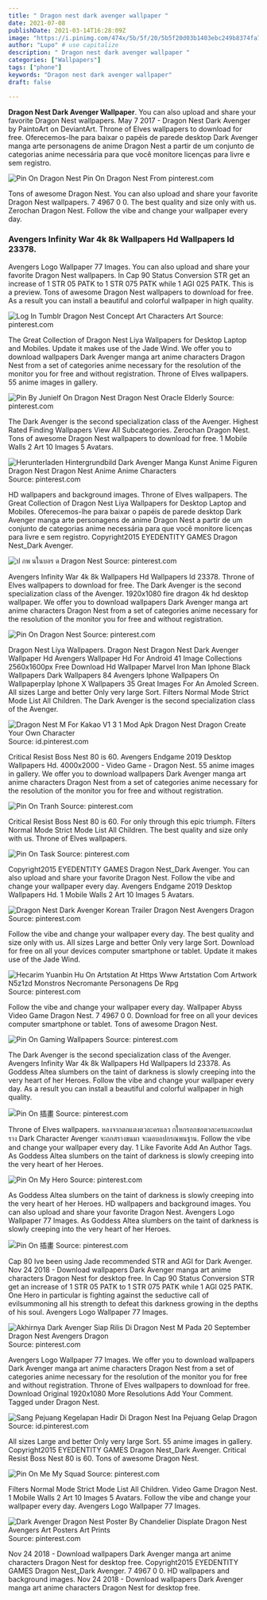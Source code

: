 ```yaml
---
title: " Dragon nest dark avenger wallpaper "
date: 2021-07-08
publishDate: 2021-03-14T16:28:09Z
image: "https://i.pinimg.com/474x/5b/5f/20/5b5f20d03b1403ebc249b8374fa79b46.jpg"
author: "Lupo" # use capitalize
description: " Dragon nest dark avenger wallpaper "
categories: ["Wallpapers"]
tags: ["phone"]
keywords: "Dragon nest dark avenger wallpaper"
draft: false

---
```



**Dragon Nest Dark Avenger Wallpaper**. You can also upload and share your favorite Dragon Nest wallpapers. May 7 2017 - Dragon Nest Dark Avenger by PaintoArt on DeviantArt. Throne of Elves wallpapers to download for free. Oferecemos-lhe para baixar o papéis de parede desktop Dark Avenger manga arte personagens de anime Dragon Nest a partir de um conjunto de categorias anime necessária para que você monitore licenças para livre e sem registro.

![Pin On Dragon Nest](https://i.pinimg.com/originals/9c/94/26/9c9426a10ef89f0517143b6863a9c1cd.jpg "Pin On Dragon Nest")
Pin On Dragon Nest From pinterest.com


Tons of awesome Dragon Nest. You can also upload and share your favorite Dragon Nest wallpapers. 7 4967 0 0. The best quality and size only with us. Zerochan Dragon Nest. Follow the vibe and change your wallpaper every day.

### Avengers Infinity War 4k 8k Wallpapers Hd Wallpapers Id 23378.

Avengers Logo Wallpaper 77 Images. You can also upload and share your favorite Dragon Nest wallpapers. In Cap 90 Status Conversion STR get an increase of 1 STR 05 PATK to 1 STR 075 PATK while 1 AGI 025 PATK. This is a preview. Tons of awesome Dragon Nest wallpapers to download for free. As a result you can install a beautiful and colorful wallpaper in high quality.


![Log In Tumblr Dragon Nest Concept Art Characters Art](https://i.pinimg.com/originals/d5/af/4c/d5af4c368f754a4a031bafb00a15dfbf.jpg "Log In Tumblr Dragon Nest Concept Art Characters Art")
Source: pinterest.com

The Great Collection of Dragon Nest Liya Wallpapers for Desktop Laptop and Mobiles. Update it makes use of the Jade Wind. We offer you to download wallpapers Dark Avenger manga art anime characters Dragon Nest from a set of categories anime necessary for the resolution of the monitor you for free and without registration. Throne of Elves wallpapers. 55 anime images in gallery.

![Pin By Junielf On Dragon Nest Dragon Nest Oracle Elderly](https://i.pinimg.com/originals/d8/ce/6a/d8ce6ac94b75b1575b80aafa93a6dc37.jpg "Pin By Junielf On Dragon Nest Dragon Nest Oracle Elderly")
Source: pinterest.com

The Dark Avenger is the second specialization class of the Avenger. Highest Rated Finding Wallpapers View All Subcategories. Zerochan Dragon Nest. Tons of awesome Dragon Nest wallpapers to download for free. 1 Mobile Walls 2 Art 10 Images 5 Avatars.

![Herunterladen Hintergrundbild Dark Avenger Manga Kunst Anime Figuren Dragon Nest Dragon Nest Anime Anime Characters](https://i.pinimg.com/736x/27/9e/a1/279ea12bf2b23573d051f039238dd45d.jpg "Herunterladen Hintergrundbild Dark Avenger Manga Kunst Anime Figuren Dragon Nest Dragon Nest Anime Anime Characters")
Source: pinterest.com

HD wallpapers and background images. Throne of Elves wallpapers. The Great Collection of Dragon Nest Liya Wallpapers for Desktop Laptop and Mobiles. Oferecemos-lhe para baixar o papéis de parede desktop Dark Avenger manga arte personagens de anime Dragon Nest a partir de um conjunto de categorias anime necessária para que você monitore licenças para livre e sem registro. Copyright2015 EYEDENTITY GAMES Dragon Nest_Dark Avenger.

![ป กพ นในบอร ด Dragon Nest](https://i.pinimg.com/originals/3b/a6/25/3ba62540acf43fac4c5be7ca114d0201.jpg "ป กพ นในบอร ด Dragon Nest")
Source: pinterest.com

Avengers Infinity War 4k 8k Wallpapers Hd Wallpapers Id 23378. Throne of Elves wallpapers to download for free. The Dark Avenger is the second specialization class of the Avenger. 1920x1080 fire dragon 4k hd desktop wallpaper. We offer you to download wallpapers Dark Avenger manga art anime characters Dragon Nest from a set of categories anime necessary for the resolution of the monitor you for free and without registration.

![Pin On Dragon Nest](https://i.pinimg.com/originals/9c/94/26/9c9426a10ef89f0517143b6863a9c1cd.jpg "Pin On Dragon Nest")
Source: pinterest.com

Dragon Nest Liya Wallpapers. Dragon Nest Dragon Nest Dark Avenger Wallpaper Hd Avengers Wallpaper Hd For Android 41 Image Collections 2560x1600px Free Download Hd Wallpaper Marvel Iron Man Iphone Black Wallpapers Dark Wallpapers 84 Avengers Iphone Wallpapers On Wallpaperplay Iphone X Wallpapers 35 Great Images For An Amoled Screen. All sizes Large and better Only very large Sort. Filters Normal Mode Strict Mode List All Children. The Dark Avenger is the second specialization class of the Avenger.

![Dragon Nest M For Kakao V1 3 1 Mod Apk Dragon Nest Dragon Create Your Own Character](https://i.pinimg.com/originals/c6/a5/e0/c6a5e0243a90adec643a0196b296ca52.png "Dragon Nest M For Kakao V1 3 1 Mod Apk Dragon Nest Dragon Create Your Own Character")
Source: id.pinterest.com

Critical Resist Boss Nest 80 is 60. Avengers Endgame 2019 Desktop Wallpapers Hd. 4000x2000 - Video Game - Dragon Nest. 55 anime images in gallery. We offer you to download wallpapers Dark Avenger manga art anime characters Dragon Nest from a set of categories anime necessary for the resolution of the monitor you for free and without registration.

![Pin On Tranh](https://i.pinimg.com/originals/51/13/4e/51134e25ce554f2a7cd7177b44f9c769.jpg "Pin On Tranh")
Source: pinterest.com

Critical Resist Boss Nest 80 is 60. For only through this epic triumph. Filters Normal Mode Strict Mode List All Children. The best quality and size only with us. Throne of Elves wallpapers.

![Pin On Task](https://i.pinimg.com/originals/d3/38/c3/d338c3af1341e88393c8692873901b92.jpg "Pin On Task")
Source: pinterest.com

Copyright2015 EYEDENTITY GAMES Dragon Nest_Dark Avenger. You can also upload and share your favorite Dragon Nest. Follow the vibe and change your wallpaper every day. Avengers Endgame 2019 Desktop Wallpapers Hd. 1 Mobile Walls 2 Art 10 Images 5 Avatars.

![Dragon Nest Dark Avenger Korean Trailer Dragon Nest Avengers Dragon](https://i.pinimg.com/564x/18/25/3d/18253d37923d6d4dcc2429472ae51a69.jpg "Dragon Nest Dark Avenger Korean Trailer Dragon Nest Avengers Dragon")
Source: pinterest.com

Follow the vibe and change your wallpaper every day. The best quality and size only with us. All sizes Large and better Only very large Sort. Download for free on all your devices computer smartphone or tablet. Update it makes use of the Jade Wind.

![Hecarim Yuanbin Hu On Artstation At Https Www Artstation Com Artwork N5z1zd Monstros Necromante Personagens De Rpg](https://i.pinimg.com/564x/63/a2/e9/63a2e9dce445583d5a7778d7b8939e5f.jpg "Hecarim Yuanbin Hu On Artstation At Https Www Artstation Com Artwork N5z1zd Monstros Necromante Personagens De Rpg")
Source: pinterest.com

Follow the vibe and change your wallpaper every day. Wallpaper Abyss Video Game Dragon Nest. 7 4967 0 0. Download for free on all your devices computer smartphone or tablet. Tons of awesome Dragon Nest.

![Pin On Gaming Wallpapers](https://i.pinimg.com/originals/16/05/fe/1605fe85ea0923a53fbff293777e3dae.png "Pin On Gaming Wallpapers")
Source: pinterest.com

The Dark Avenger is the second specialization class of the Avenger. Avengers Infinity War 4k 8k Wallpapers Hd Wallpapers Id 23378. As Goddess Altea slumbers on the taint of darkness is slowly creeping into the very heart of her Heroes. Follow the vibe and change your wallpaper every day. As a result you can install a beautiful and colorful wallpaper in high quality.

![Pin On 插畫](https://i.pinimg.com/originals/96/95/48/969548e6adbc07464ba29a7d6d6b5187.png "Pin On 插畫")
Source: pinterest.com

Throne of Elves wallpapers. หลงจากตกแตงตวละครแลว กใหกรอกชอตวละครและกดปมสราง Dark Character Avenger จะถกสรางขนมา จะมอบอปกรณพนฐาน. Follow the vibe and change your wallpaper every day. 1 Like Favorite Add An Author Tags. As Goddess Altea slumbers on the taint of darkness is slowly creeping into the very heart of her Heroes.

![Pin On My Hero](https://i.pinimg.com/564x/1e/0e/e0/1e0ee0c62b6283a92a11f18dd985bc8d.jpg "Pin On My Hero")
Source: pinterest.com

As Goddess Altea slumbers on the taint of darkness is slowly creeping into the very heart of her Heroes. HD wallpapers and background images. You can also upload and share your favorite Dragon Nest. Avengers Logo Wallpaper 77 Images. As Goddess Altea slumbers on the taint of darkness is slowly creeping into the very heart of her Heroes.

![Pin On 插畫](https://i.pinimg.com/564x/c6/66/60/c6666091ec09bdfebeb55ba35f0595f6.jpg "Pin On 插畫")
Source: pinterest.com

Cap 80 Ive been using Jade recommended STR and AGI for Dark Avenger. Nov 24 2018 - Download wallpapers Dark Avenger manga art anime characters Dragon Nest for desktop free. In Cap 90 Status Conversion STR get an increase of 1 STR 05 PATK to 1 STR 075 PATK while 1 AGI 025 PATK. One Hero in particular is fighting against the seductive call of evilsummoning all his strength to defeat this darkness growing in the depths of his soul. Avengers Logo Wallpaper 77 Images.

![Akhirnya Dark Avenger Siap Rilis Di Dragon Nest M Pada 20 September Dragon Nest Avengers Dragon](https://i.pinimg.com/736x/60/e9/7f/60e97f0099492b6a881f5e9e19cdef5f.jpg "Akhirnya Dark Avenger Siap Rilis Di Dragon Nest M Pada 20 September Dragon Nest Avengers Dragon")
Source: pinterest.com

Avengers Logo Wallpaper 77 Images. We offer you to download wallpapers Dark Avenger manga art anime characters Dragon Nest from a set of categories anime necessary for the resolution of the monitor you for free and without registration. Throne of Elves wallpapers to download for free. Download Original 1920x1080 More Resolutions Add Your Comment. Tagged under Dragon Nest.

![Sang Pejuang Kegelapan Hadir Di Dragon Nest Ina Pejuang Gelap Dragon](https://i.pinimg.com/originals/a8/ee/9f/a8ee9f44de13e4b00e5c34a95fad946e.jpg "Sang Pejuang Kegelapan Hadir Di Dragon Nest Ina Pejuang Gelap Dragon")
Source: id.pinterest.com

All sizes Large and better Only very large Sort. 55 anime images in gallery. Copyright2015 EYEDENTITY GAMES Dragon Nest_Dark Avenger. Critical Resist Boss Nest 80 is 60. Tons of awesome Dragon Nest.

![Pin On Me My Squad](https://i.pinimg.com/originals/35/3d/f8/353df8535c50ea9e9b9c66ac38736147.jpg "Pin On Me My Squad")
Source: pinterest.com

Filters Normal Mode Strict Mode List All Children. Video Game Dragon Nest. 1 Mobile Walls 2 Art 10 Images 5 Avatars. Follow the vibe and change your wallpaper every day. Avengers Logo Wallpaper 77 Images.

![Dark Avenger Dragon Nest Poster By Chandelier Displate Dragon Nest Avengers Art Posters Art Prints](https://i.pinimg.com/474x/5b/5f/20/5b5f20d03b1403ebc249b8374fa79b46.jpg "Dark Avenger Dragon Nest Poster By Chandelier Displate Dragon Nest Avengers Art Posters Art Prints")
Source: pinterest.com

Nov 24 2018 - Download wallpapers Dark Avenger manga art anime characters Dragon Nest for desktop free. Copyright2015 EYEDENTITY GAMES Dragon Nest_Dark Avenger. 7 4967 0 0. HD wallpapers and background images. Nov 24 2018 - Download wallpapers Dark Avenger manga art anime characters Dragon Nest for desktop free.

